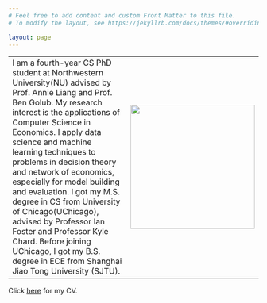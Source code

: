 ```yaml
---
# Feel free to add content and custom Front Matter to this file.
# To modify the layout, see https://jekyllrb.com/docs/themes/#overriding-theme-defaults

layout: page
---
```


<table cellspacing="0" cellpadding="0">
  <tr>
    <td>I am a fourth-year CS PhD student at Northwestern University(NU) advised by Prof. Annie Liang and Prof. Ben Golub. My research interest is the applications of Computer Science in Economics. I apply data science and machine learning techniques to problems in decision theory and network of economics, especially for model building and evaluation. I got my M.S. degree in CS from University of Chicago(UChicago), advised by Professor Ian Foster and Professor Kyle Chard. Before joining UChicago, I got my B.S. degree in ECE from Shanghai Jiao Tong University (SJTU).</td>
    <td><img src="image.png" width="250"></td>
  </tr>
</table>
<!-- <img style="float: right;" src="image.png" width="250"> -->

Click [here](https://drive.google.com/file/d/1IRY0MV8hQRpGeEObJIyzKsRN9lgU1OjS/view?usp=drive_link) for my CV.